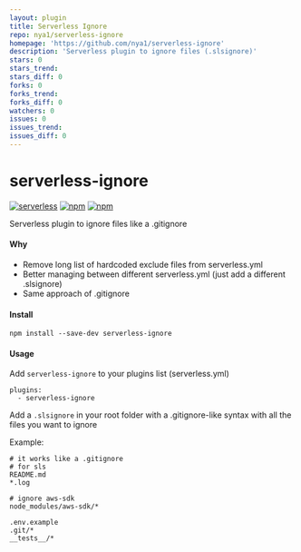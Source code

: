 ```yaml
---
layout: plugin
title: Serverless Ignore
repo: nya1/serverless-ignore
homepage: 'https://github.com/nya1/serverless-ignore'
description: 'Serverless plugin to ignore files (.slsignore)'
stars: 0
stars_trend: 
stars_diff: 0
forks: 0
forks_trend: 
forks_diff: 0
watchers: 0
issues: 0
issues_trend: 
issues_diff: 0
---
```



# serverless-ignore

[![serverless](http://public.serverless.com/badges/v3.svg)](http://www.serverless.com) [![npm](https://img.shields.io/npm/v/serverless-ignore.svg)](https://www.npmjs.com/package/serverless-ignore) [![npm](https://img.shields.io/npm/dt/serverless-ignore.svg)](https://www.npmjs.com/package/serverless-ignore)


Serverless plugin to ignore files like a .gitignore

#### Why

 * Remove long list of hardcoded exclude files from serverless.yml
 * Better managing between different serverless.yml (just add a different .slsignore)
 * Same approach of .gitignore

#### Install

`npm install --save-dev serverless-ignore`

#### Usage

Add `serverless-ignore` to your plugins list (serverless.yml)

```
plugins:
  - serverless-ignore
```


Add a `.slsignore` in your root folder with a .gitignore-like syntax with all the files you want to ignore

Example:
```
# it works like a .gitignore
# for sls
README.md
*.log

# ignore aws-sdk
node_modules/aws-sdk/*

.env.example
.git/*
__tests__/*
```

